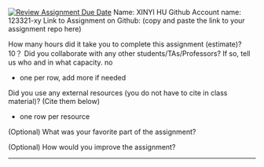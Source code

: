 [![Review Assignment Due Date](https://classroom.github.com/assets/deadline-readme-button-22041afd0340ce965d47ae6ef1cefeee28c7c493a6346c4f15d667ab976d596c.svg)](https://classroom.github.com/a/0MNG42B5)
Name:
XINYI HU
Github Account name:
123321-xy
Link to Assignment on Github: (copy and paste the link to your assignment repo here)

How many hours did it take you to complete this assignment (estimate)?
10？
Did you collaborate with any other students/TAs/Professors? If so, tell us who and in what
capacity.
no
* one per row, add more if needed
  
Did you use any external resources (you do not have to cite in class material)? (Cite them below)

* one row per resource


(Optional) What was your favorite part of the assignment?

(Optional) How would you improve the assignment?

---
